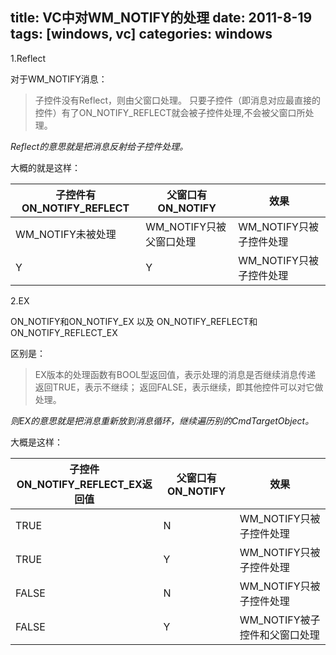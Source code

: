 title: VC中对WM_NOTIFY的处理
date: 2011-8-19
tags: [windows, vc]
categories: windows
---



1.Reflect

对于WM_NOTIFY消息：

> 子控件没有Reflect，则由父窗口处理。
> 只要子控件（即消息对应最直接的控件）有了ON_NOTIFY_REFLECT就会被子控件处理,不会被父窗口所处理。

*Reflect的意思就是把消息反射给子控件处理。*

大概的就是这样：

子控件有ON\_NOTIFY\_REFLECT | 父窗口有ON\_NOTIFY       | 效果
--------------------------- | ------------------------ | ----------------------
WM\_NOTIFY未被处理          | WM\_NOTIFY只被父窗口处理 | WM\_NOTIFY只被子控件处理
Y                           | Y                        | WM\_NOTIFY只被子控件处理

<!--more-->

2.EX

ON_NOTIFY和ON_NOTIFY_EX 以及 ON_NOTIFY_REFLECT和ON_NOTIFY_REFLECT_EX

区别是：

> EX版本的处理函数有BOOL型返回值，表示处理的消息是否继续消息传递
> 返回TRUE，表示不继续；
> 返回FALSE，表示继续，即其他控件可以对它做处理。

*则EX的意思就是把消息重新放到消息循环，继续遍历别的CmdTargetObject。*

大概是这样：

子控件ON\_NOTIFY\_REFLECT\_EX返回值 | 父窗口有ON\_NOTIFY | 效果
---------------------------------   | ------------------ | ---
TRUE | N | WM\_NOTIFY只被子控件处理
TRUE | Y | WM\_NOTIFY只被子控件处理
FALSE | N | WM\_NOTIFY只被子控件处理
FALSE | Y | WM\_NOTIFY被子控件和父窗口处理
